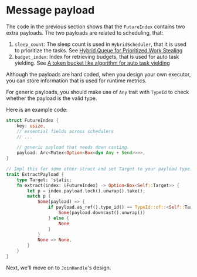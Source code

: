# Message payload

The code in the previous section shows that the `FutureIndex` contains two extra payloads.
The two payloads are related to scheduling, that:

1. `sleep_count`: The sleep count is used in `HybridScheduler`, that it is used to prioritize the tasks. See [Hybrid Queue for Prioritized Work Stealing](../trd/hybrid.md)
2. `budget_index`: Index for retrieving budgets, that is used for auto task yielding. See [A token bucket like algorithm for auto task yielding](../trd/token_bucket.md)

Although the payloads are hard coded, when you design your own executor, you can store information that is used for
runtime metrics.

For generic payloads, you should make use of `Any` trait with `TypeId` to check whether the payload is the valid type.

Here is an example code:

```rust
struct FutureIndex {
    key: usize,
    // essential fields across schedulers
    // ...

    // generic payload that needs down casting.
    payload: Arc<Mutex<Option<Box<dyn Any + Send>>>>,
}

// Impl this for some other struct and set Target to your payload type.
trait ExtractPayload {
    type Target: 'static;
    fn extract(index: &FutureIndex) -> Option<Box<Self::Target>> {
        let p = index.payload.lock().unwrap().take();
        match p {
            Some(payload) => {
                if payload.as_ref().type_id() == TypeId::of::<Self::Target>() {
                    Some(payload.downcast().unwrap())
                } else {
                    None
                }
            }
            None => None,
        }
    }
}
```

Next, we'll move on to `JoinHandle`'s design.
